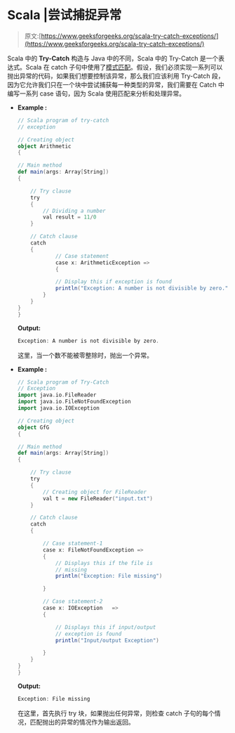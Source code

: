 # Scala |尝试捕捉异常

> 原文:[https://www.geeksforgeeks.org/scala-try-catch-exceptions/](https://www.geeksforgeeks.org/scala-try-catch-exceptions/)

Scala 中的 **Try-Catch** 构造与 Java 中的不同，Scala 中的 Try-Catch 是一个表达式。Scala 在 catch 子句中使用了[模式匹配](https://www.geeksforgeeks.org/scala-pattern-matching/)。假设，我们必须实现一系列可以抛出异常的代码，如果我们想要控制该异常，那么我们应该利用 Try-Catch 段，因为它允许我们只在一个块中尝试捕获每一种类型的异常，我们需要在 Catch 中编写一系列 case 语句，因为 Scala 使用匹配来分析和处理异常。

*   **Example :**

    ```scala
    // Scala program of try-catch
    // exception

    // Creating object
    object Arithmetic
    {

    // Main method
    def main(args: Array[String]) 
    {

        // Try clause
        try
        {
            // Dividing a number
            val result = 11/0
        }

        // Catch clause
        catch
        { 
                // Case statement
                case x: ArithmeticException => 
                { 

                // Display this if exception is found
                println("Exception: A number is not divisible by zero.")
            }
        }
    }
    }
    ```

    **Output:**

    ```scala
    Exception: A number is not divisible by zero.

    ```

    这里，当一个数不能被零整除时，抛出一个异常。

*   **Example :**

    ```scala
    // Scala program of Try-Catch
    // Exception
    import java.io.FileReader
    import java.io.FileNotFoundException
    import java.io.IOException 

    // Creating object
    object GfG
    {

    // Main method
    def main(args: Array[String]) 
    {

        // Try clause
        try
        {
            // Creating object for FileReader
            val t = new FileReader("input.txt")
        } 

        // Catch clause
        catch
        {

            // Case statement-1
            case x: FileNotFoundException =>
            {
                // Displays this if the file is
                // missing
                println("Exception: File missing")

            }

            // Case statement-2
            case x: IOException   => 
            {

                // Displays this if input/output 
                // exception is found
                println("Input/output Exception")

            }
        }
    }
    }
    ```

    **Output:**

    ```scala
    Exception: File missing

    ```

    在这里，首先执行 try 块，如果抛出任何异常，则检查 catch 子句的每个情况，匹配抛出的异常的情况作为输出返回。